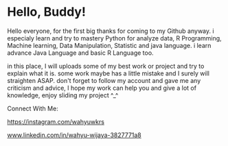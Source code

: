 # Hello, Buddy!
Hello everyone, for the first big thanks for coming to my Github anyway. i especialy learn and try to mastery Python for analyze data, R Programming, Machine learning, Data Manipulation, Statistic and java language. i learn advance Java Language and basic R Language too.

in this place, I will uploads some of my best work or project and try to explain what it is. some work maybe has a little mistake and I surely will straighten ASAP. don't forget to follow my account and gave me any criticism and advice, I hope my work can help you and give a lot of knowledge, enjoy sliding my project ^_^

Connect With Me:

https://instagram.com/wahyuwkrs

www.linkedin.com/in/wahyu-wijaya-3827771a8
